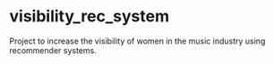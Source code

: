 # visibility_rec_system
Project to increase the visibility of women in the music industry using recommender systems.
